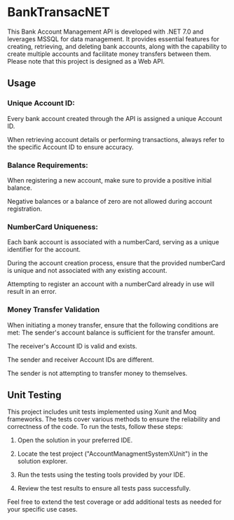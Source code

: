 # BankTransacNET
This Bank Account Management API is developed with .NET 7.0 and leverages MSSQL for data management.
It provides essential features for creating, retrieving, and deleting bank accounts, along with the capability to create multiple accounts and facilitate money transfers between them.
Please note that this project is designed as a Web API.


## Usage


### Unique Account ID:
Every bank account created through the API is assigned a unique Account ID. 

When retrieving account details or performing transactions, always refer to the specific Account ID to ensure accuracy.

### Balance Requirements:
When registering a new account, make sure to provide a positive initial balance.

Negative balances or a balance of zero are not allowed during account registration.

### NumberCard Uniqueness:
Each bank account is associated with a numberCard, serving as a unique identifier for the account.

During the account creation process, ensure that the provided numberCard is unique and not associated with any existing account.

Attempting to register an account with a numberCard already in use will result in an error.

### Money Transfer Validation
When initiating a money transfer, ensure that the following conditions are met:
The sender's account balance is sufficient for the transfer amount.

The receiver's Account ID is valid and exists.

The sender and receiver Account IDs are different.

The sender is not attempting to transfer money to themselves.



## Unit Testing

This project includes unit tests implemented using Xunit and Moq frameworks. The tests cover various methods to ensure the reliability and correctness of the code. To run the tests, follow these steps:

1. Open the solution in your preferred IDE.

2. Locate the test project ("AccountManagmentSystemXUnit") in the solution explorer.

3. Run the tests using the testing tools provided by your IDE.

4. Review the test results to ensure all tests pass successfully.

Feel free to extend the test coverage or add additional tests as needed for your specific use cases.
